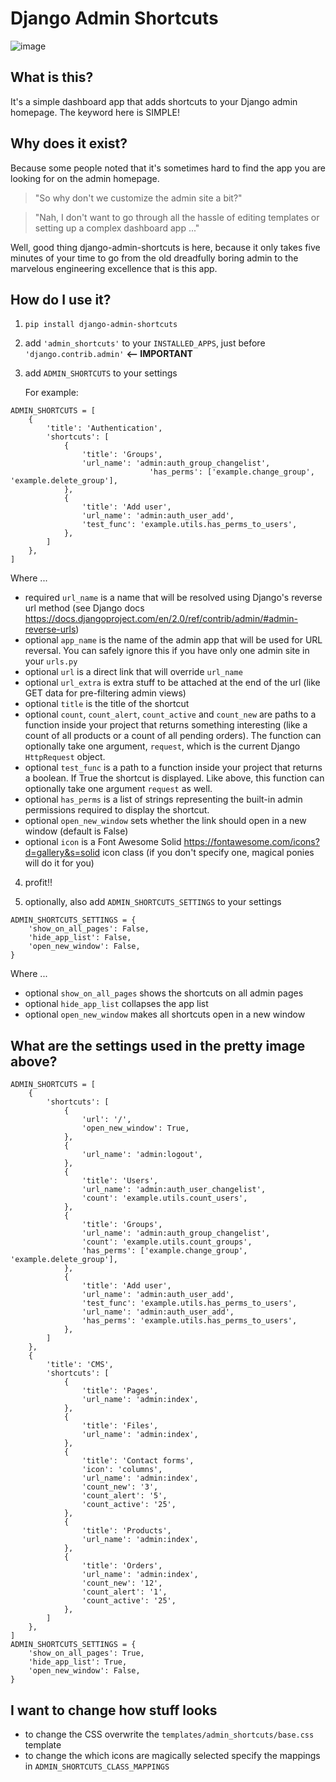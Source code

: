 # Django Admin Shortcuts

![image](https://raw.github.com/alesdotio/django-admin-shortcuts/gh-pages/images/django-admin-shortcuts.png)


## What is this?

It's a simple dashboard app that adds shortcuts to your Django admin homepage. The keyword here is SIMPLE!


## Why does it exist?

Because some people noted that it's sometimes hard to find the app you are looking for on the admin homepage.

> "So why don't we customize the admin site a bit?"

> "Nah, I don't want to go through all the hassle of editing templates or setting up a complex dashboard app ..."

Well, good thing django-admin-shortcuts is here, because it only takes five minutes of your time to go from the old
dreadfully boring admin to the marvelous engineering excellence that is this app.


## How do I use it?

1) `pip install django-admin-shortcuts`

2) add `'admin_shortcuts'` to your `INSTALLED_APPS`, just before `'django.contrib.admin'` **<-- IMPORTANT**

3) add `ADMIN_SHORTCUTS` to your settings

    For example:

```
ADMIN_SHORTCUTS = [
    {
        'title': 'Authentication',
        'shortcuts': [
            {
                'title': 'Groups',
                'url_name': 'admin:auth_group_changelist',
                               'has_perms': ['example.change_group', 'example.delete_group'],
            },
            {
                'title': 'Add user',
                'url_name': 'admin:auth_user_add',
                'test_func': 'example.utils.has_perms_to_users',
            },
        ]
    },
]
```

Where ...

* required `url_name` is a name that will be resolved using Django's reverse url method (see Django docs https://docs.djangoproject.com/en/2.0/ref/contrib/admin/#admin-reverse-urls)
* optional `app_name` is the name of the admin app that will be used for URL reversal. You can safely ignore this if you have only one admin site in your ``urls.py``
* optional `url` is a direct link that will override `url_name`
* optional `url_extra` is extra stuff to be attached at the end of the url (like GET data for pre-filtering admin views)
* optional `title` is the title of the shortcut
* optional `count`, `count_alert`, `count_active` and `count_new` are paths to a function inside your project that returns something interesting (like a count of all products or a count of all pending orders).
  The function can optionally take one argument, `request`, which is the current Django `HttpRequest` object.
* optional `test_func` is a path to a function inside your project that returns a boolean. If True the shortcut is displayed.
  Like above, this function can optionally take one argument `request` as well.
* optional `has_perms` is a list of strings representing the built-in admin permissions required to display the shortcut.
* optional `open_new_window` sets whether the link should open in a new window (default is False)
* optional `icon` is a Font Awesome Solid https://fontawesome.com/icons?d=gallery&s=solid icon class (if you don't specify one, magical ponies will do it for you)

4) profit!!

5) optionally, also add ``ADMIN_SHORTCUTS_SETTINGS`` to your settings

```
ADMIN_SHORTCUTS_SETTINGS = {
    'show_on_all_pages': False,
    'hide_app_list': False,
    'open_new_window': False,
}
```


Where ...

* optional `show_on_all_pages` shows the shortcuts on all admin pages
* optional `hide_app_list` collapses the app list
* optional `open_new_window` makes all shortcuts open in a new window


## What are the settings used in the pretty image above?

```
ADMIN_SHORTCUTS = [
    {
        'shortcuts': [
            {
                'url': '/',
                'open_new_window': True,
            },
            {
                'url_name': 'admin:logout',
            },
            {
                'title': 'Users',
                'url_name': 'admin:auth_user_changelist',
                'count': 'example.utils.count_users',
            },
            {
                'title': 'Groups',
                'url_name': 'admin:auth_group_changelist',
                'count': 'example.utils.count_groups',
                'has_perms': ['example.change_group', 'example.delete_group'],
            },
            {
                'title': 'Add user',
                'url_name': 'admin:auth_user_add',
                'test_func': 'example.utils.has_perms_to_users',
                'url_name': 'admin:auth_user_add',
                'has_perms': 'example.utils.has_perms_to_users',
            },
        ]
    },
    {
        'title': 'CMS',
        'shortcuts': [
            {
                'title': 'Pages',
                'url_name': 'admin:index',
            },
            {
                'title': 'Files',
                'url_name': 'admin:index',
            },
            {
                'title': 'Contact forms',
                'icon': 'columns',
                'url_name': 'admin:index',
                'count_new': '3',
                'count_alert': '5',
                'count_active': '25',
            },
            {
                'title': 'Products',
                'url_name': 'admin:index',
            },
            {
                'title': 'Orders',
                'url_name': 'admin:index',
                'count_new': '12',
                'count_alert': '1',
                'count_active': '25',
            },
        ]
    },
]
ADMIN_SHORTCUTS_SETTINGS = {
    'show_on_all_pages': True,
    'hide_app_list': True,
    'open_new_window': False,
}
```


## I want to change how stuff looks

* to change the CSS overwrite the ``templates/admin_shortcuts/base.css`` template
* to change the which icons are magically selected specify the mappings in ``ADMIN_SHORTCUTS_CLASS_MAPPINGS``

